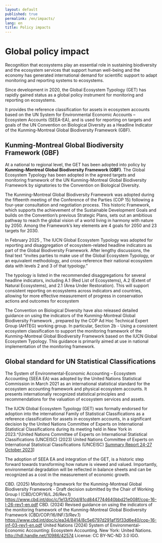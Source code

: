 ```yaml
---
layout: default
published: true
permalink: /en/impacts/
lang: en
title: Policy impacts
---
```


# Global policy impact

Recognition that ecosystems play an essential role in sustaining biodiversity and the ecosystem services that support human well-being and the economy has generated international demand for scientific support to adapt monitoring and reporting systems to ecosystems.

Since development in 2020, the Global Ecosystem Typology (GET) has rapidly gained status as a global policy instrument for monitoring and reporting on ecosystems. 

It provides the reference classification for assets in ecosystem accounts based on the UN System for Environmental Economic Accounts – Ecosystem Accounts (SEEA-EA), and is used for reporting on targets and goals of the UN Convention on Biological Diversity as a Headline Indicator of the Kunming-Montreal Global Biodiversity Framework (GBF). 

## Kunming-Montreal Global Biodiversity Framework (GBF)

At a national to regional level, the GET has been adopted into policy by **Kunming-Montreal Global Biodiversity Framework (GBF)**. The Global Ecosystem Typology has been adopted in the agreed targets and monitoring framework of the UN Kunming-Montreal Global Biodiversity Framework by signatories to the Convention on Biological Diversity. 

The Kunming-Montreal Global Biodiversity Framework was adopted during the fifteenth meeting of the Conference of the Parties (COP 15) following a four-year consultation and negotiation process. This historic Framework, which supports the achievement of the Sustainable Development Goals and builds on the Convention’s previous Strategic Plans, sets out an ambitious pathway to reach the global vision of a world living in harmony with nature by 2050. Among the Framework’s key elements are 4 goals for 2050 and 23 targets for 2030. 

In February 2025 , The IUCN Global Ecosystem Typology was adopted for reporting and disaggregation of ecosystem-related headline indicators as part of the Global Biodiversity Framework. After lengthy discussions, the final text “invites parties to make use of the Global Ecosystem Typology, or an equivalent methodology, and cross-reference their national ecosystem data with levels 2 and 3 of that typology.” 

The typology is listed in the recommended disaggregations for several headline indicators, including A.1 (Red List of Ecosystems), A.2 (Extent of Natural Ecosystems), and 2.1 (Area Under Restoration). This will support consistent reporting on ecosystems across indicators and countries, allowing for more effective measurement of progress in conservation actions and outcomes for ecosystem

The Convention on Biological Diversity have also released detailed guidance on using the indicators of the Kunming-Montreal Global Biodiversity Framework , prepared by the COP Ad Hoc Technical Expert Group (AHTEG) working group. In particular, Section 2b  - Using a consistent ecosystem classification to support the monitoring framework of the Kunming-Montreal Global Biodiversity Framework based on the IUCN Global Ecosystem Typology. This guidance is primarily aimed at use in national implementation of the monitoring framework. 

## Global standard for UN Statistical Classifications

The System of Environmental-Economic Accounting – Ecosystem Accounting (SEEA EA) was adopted by the United Nations Statistical Commission in March 2021 as an international statistical standard for the ecosystem accounting framework and physical ecosystem accounts. It presents internationally recognized statistical principles and recommendations for the valuation of ecosystem services and assets. 

The IUCN Global Ecosystem Typology (GET) was formally endorsed for adoption into the international Family of Statistical Classifications as a reference classification for assets in ecosystem accounts, in a significant decision by the United Nations Committee of Experts on International Statistical Classifications during its meeting held in New York in 2023.^[United Nations Committee of Experts on International Statistical Classifications (UNCEISC) (2023) United Nations Committee of Experts on International Statistical Classifications (UNCEISC) [Summary Report 24-27 October 2023](https://unstats.un.org/unsd/classifications/Meetings/UNCEISC2024/Session1_Summary_UNCEISC_2023.pdf)]
 

The adoption of SEEA EA and integration of the GET, is a historic step forward towards transforming how nature is viewed and valued. Importantly, environmental degradation will be reflected in balance sheets and can be recognized as a cost in the measurement of economic growth.


CBD. (2025) Monitoring framework for the Kunming-Montreal Global Biodiversity Framework - Draft decision submitted by the Chair of Working Group I (CBD/COP/16/L.26/Rev.1) https://www.cbd.int/doc/c/1e13/f20d/81cd8447744640bbd21e008f/cop-16-l-26-rev1-en.pdf
  CBD. (2024) Revised guidance on using the indicators of the monitoring framework of the Kunming-Montreal Global Biodiversity Framework (CBD/COP/16/INF/3/Rev.1) https://www.cbd.int/doc/c/ea34/8414/8c5e6797d291af15f33d6e40/cop-16-inf-03-rev1-en.pdf
  United Nations (2024) System of Environmental-Economic Accounting: Ecosystem Accounting. New York: United Nations. http://hdl.handle.net/10986/42574 License: CC BY-NC-ND 3.0 IGO.


